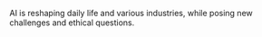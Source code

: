 AI is reshaping daily life and various industries, while posing new challenges and ethical questions.